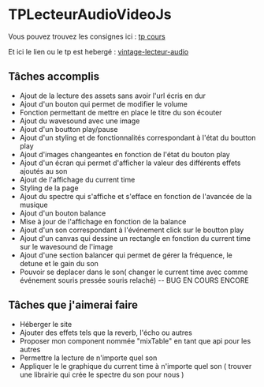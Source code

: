 # TPLecteurAudioVideoJs

Vous pouvez trouvez les consignes ici : [tp cours ](http://miageprojet2.unice.fr/Intranet_de_Michel_Buffa/Technlogies_Web_2_-_Master_2_Miage#Vid.c3.a9os_du_cours_et_TP_du_vendredi_30.2f10.2f2020_avec_le_MBDS)

Et ici le lien ou le tp est hebergé : [vintage-lecteur-audio](https://vintage-lecteur-audio.000webhostapp.com/)

## Tâches accomplis 

* Ajout de la lecture des assets sans avoir l'url écris en dur
* Ajout d'un bouton qui permet de modifier le volume 
* Fonction permettant de mettre en place le titre du son écouter
* Ajout du wavesound avec une image
* Ajout d'un boutton play/pause 
* Ajout d'un styling et de fonctionnalités correspondant à l'état du boutton play 
* Ajout d'images changeantes en fonction de l'état du bouton play
* Ajout d'un écran qui permet d'afficher la valeur des différents effets ajoutés au son
* Ajout de l'affichage du current time
* Styling de la page 
* Ajout du spectre qui s'affiche et s'efface en fonction de l'avancée de la musique 
* Ajout d'un bouton balance 
* Mise à jour de l'affichage en fonction de la balance 
* Ajout d'un son correspondant à l'événement click sur le boutton play
* Ajout d'un canvas qui dessine un rectangle en fonction du current time sur le wavesound de l'image
* Ajout d'une section balancer qui permet de gérer la fréquence, le detune et le gain du son
* Pouvoir se deplacer dans le son( changer le current time avec comme événement souris pressée souris relaché) -- BUG EN COURS ENCORE

## Tâches que j'aimerai faire
* Héberger le site 
* Ajouter des effets tels que la reverb, l'écho ou autres 
* Proposer mon component nommée "mixTable" en tant que api pour les autres
* Permettre la lecture de n'importe quel son 
* Appliquer le le graphique du current time à n'importe quel son ( trouver une librairie qui crée le spectre du son pour nous ) 
